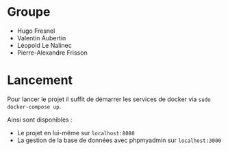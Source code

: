 # Groupe

- Hugo Fresnel
- Valentin Aubertin
- Léopold Le Nalinec
- Pierre-Alexandre Frisson

# Lancement

Pour lancer le projet il suffit de démarrer les services de docker via `sudo docker-compose up`.

Ainsi sont disponibles :

- Le projet en lui-même sur `localhost:8080`
- La gestion de la base de données avec phpmyadmin sur `localhost:3000`